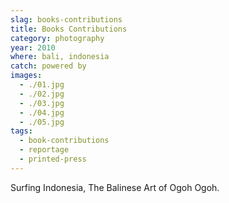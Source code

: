 ```yaml
---
slag: books-contributions
title: Books Contributions
category: photography
year: 2010
where: bali, indonesia
catch: powered by
images:
  - ./01.jpg
  - ./02.jpg
  - ./03.jpg
  - ./04.jpg
  - ./05.jpg
tags:
  - book-contributions
  - reportage
  - printed-press
---
```


Surfing Indonesia, The Balinese Art of Ogoh Ogoh.
